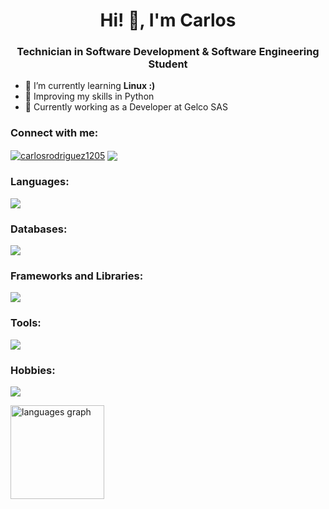 <h1 align="center">Hi! 👋, I'm Carlos</h1>
<h3 align="center">Technician in Software Development & Software Engineering Student</h3>

- 🐧 I’m currently learning **Linux :)**
- 🐍 Improving my skills in Python
- 👾 Currently working as a Developer at Gelco SAS

<h3 align="left">Connect with me:</h3>
<p align="left">
<a href="https://linkedin.com/in/carlosrodriguez1205" target="_blank"><img align="center" src="https://skillicons.dev/icons?i=linkedin" alt="carlosrodriguez1205"/></a>
<a href="https://kkrlosdev.netlify.app/" target="_blank"><img align="center" src="https://img.shields.io/badge/my_portfolio-000?style=for-the-badge&logo=ko-fi&logoColor=white"/></a>
</p>

<h3 align="left">Languages:</h3>
<p align="left"> 
  <img src="https://skillicons.dev/icons?i=html,css,js,py"/>
</p>

<h3 align="left">Databases:</h3>
<p>
  <img src="https://skillicons.dev/icons?i=mysql,postgres"/>
</p>

<h3 align="left">Frameworks and Libraries:</h3>
<p align="left">
  <img src="https://skillicons.dev/icons?i=django,flask,react,nodejs,nextjs,tailwind,astro"/>
</p>


<h3 align="left">Tools:</h3>
<p align="left">
  <img src="https://skillicons.dev/icons?i=vscode,git,github,obsidian,bash,linux,ubuntu">
</p>

<h3 align="left">Hobbies:</h3>
<p align="left">
  <img src="https://skillicons.dev/icons?i=cpp,c">
</p>

<div align="left">
  <img src="https://github-readme-stats.vercel.app/api/top-langs?username=kkrlosdev&locale=en&hide_title=false&layout=compact&card_width=320&langs_count=4&theme=dracula&hide_border=false&order=2" height="150" alt="languages graph"  />
</div>
